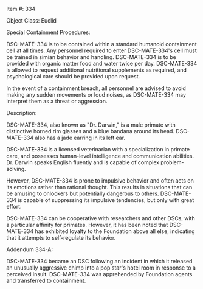 Item #: 334

Object Class: Euclid

Special Containment Procedures:

DSC-MATE-334 is to be contained within a standard humanoid containment cell at all times. Any personnel required to enter DSC-MATE-334's cell must be trained in simian behavior and handling. DSC-MATE-334 is to be provided with organic matter food and water twice per day. DSC-MATE-334 is allowed to request additional nutritional supplements as required, and psychological care should be provided upon request.

In the event of a containment breach, all personnel are advised to avoid making any sudden movements or loud noises, as DSC-MATE-334 may interpret them as a threat or aggression.

Description:

DSC-MATE-334, also known as "Dr. Darwin," is a male primate with distinctive horned rim glasses and a blue bandana around its head. DSC-MATE-334 also has a jade earring in its left ear.

DSC-MATE-334 is a licensed veterinarian with a specialization in primate care, and possesses human-level intelligence and communication abilities. Dr. Darwin speaks English fluently and is capable of complex problem-solving.

However, DSC-MATE-334 is prone to impulsive behavior and often acts on its emotions rather than rational thought. This results in situations that can be amusing to onlookers but potentially dangerous to others. DSC-MATE-334 is capable of suppressing its impulsive tendencies, but only with great effort.

DSC-MATE-334 can be cooperative with researchers and other DSCs, with a particular affinity for primates. However, it has been noted that DSC-MATE-334 has exhibited loyalty to the Foundation above all else, indicating that it attempts to self-regulate its behavior.

Addendum 334-A:

DSC-MATE-334 became an DSC following an incident in which it released an unusually aggressive chimp into a pop star's hotel room in response to a perceived insult. DSC-MATE-334 was apprehended by Foundation agents and transferred to containment.